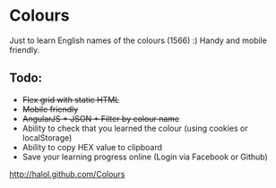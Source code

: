 # Colours

Just to learn English names of the colours (1566) :)
Handy and mobile friendly.


## Todo:
* ~~Flex grid with static HTML~~
* ~~Mobile friendly~~
* ~~AngularJS + JSON + Filter by colour name~~
* Ability to check that you learned the colour (using cookies or localStorage)
* Ability to copy HEX value to clipboard
* Save your learning progress online (Login via Facebook or Github)

http://halol.github.com/Colours
